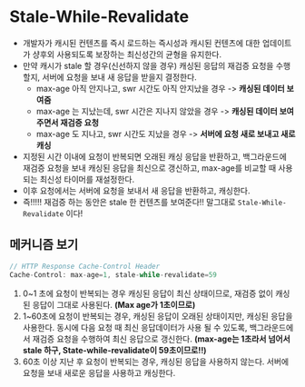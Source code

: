 # Stale-While-Revalidate

- 개발자가 캐시된 컨텐츠를 즉시 로드하는 즉시성과 캐시된 컨텐츠에 대한 업데이트가 샹후외 사용되도록 보장하는 최신성간의 균형을 유지한다.
- 만약 캐시가 stale 할 경우(신선하지 않을 경우) 캐싱된 응답의 재검증 요청을 수행할지, 서버에 요청을 보내 새 응답을 받을지 결정한다.
  - max-age 아직 안지나고, swr 시간도 아직 안지났을 경우 -> **캐싱된 데이터 보여줌**
  - max-age 는 지났는데, swr 시간은 지나지 않았을 경우 -> **캐싱된 데이터 보여주면서 재검증 요청**
  - max-age 도 지나고, swr 시간도 지났을 경우 -> **서버에 요청 새로 보내고 새로 캐싱**
- 지정된 시간 이내에 요청이 반복되면 오래된 캐싱 응답을 반환하고, 백그라운드에 재검증 요청을 보내 캐싱된 응답을 최신으로 갱신하고, max-age를 비교할 때 사용되는 최신성 타이머를 재설정한다.
- 이후 요청에서는 서버에 요청을 보내서 새 응답을 반환하고, 캐싱한다.
- 즉!!!!! 재검증 하는 동안은 stale 한 컨텐츠를 보여준다!! 말그대로 `Stale-While-Revalidate` 이다!

## 메커니즘 보기

```js
// HTTP Response Cache-Control Header
Cache-Control: max-age=1, stale-while-revalidate=59
```

1. 0~1 초에 요청이 반복되는 경우 캐싱된 응답이 최신 상태이므로, 재검증 없이 캐싱된 응답이 그대로 사용된다. **(Max age가 1초이므로)**
2. 1~60초에 요청이 반복되는 경우, 캐싱된 응답이 오래된 상태이지만, 캐싱된 응답을 사용한다. 동시에 다음 요청 때 최신 응답데이터가 사용 될 수 있도록, 백그라운드에서 재검증 요청을 수행하여 최신 응답으로 갱신한다. **(max-age는 1초라서 넘어서 stale 하구, State-while-revalidate이 59초이므로!!)**
3. 60초 이상 지난 후 요청이 반복되는 경우, 캐싱된 응답을 사용하지 않는다. 서버에 요청을 보내 새로운 응답을 사용하고 캐싱한다.
